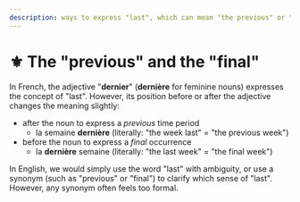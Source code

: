 ```yaml
---
description: ways to express "last", which can mean "the previous" or "the final"
---
```


# ⚜️ The "previous" and the "final"

In French, the adjective "**dernier**" (**dernière** for feminine nouns) expresses the concept of "last". However, its position before or after the adjective changes the meaning slightly:

* after the noun to express a _previous_ time period
  * la semaine **dernière** (literally: "the week last" = "the previous week")
* before the noun to express a _final_ occurrence
  * la **dernière** semaine (literally: "the last week" = "the final week")

In English, we would simply use the word "last" with ambiguity, or use a synonym (such as "previous" or "final") to clarify which sense of "last". However, any synonym often feels too formal.
